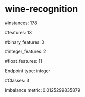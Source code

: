# wine-recognition

#instances: 178

#features: 13

  #binary_features: 0

  #integer_features: 2

  #float_features: 11

Endpoint type: integer

#Classes: 3

Imbalance metric: 0.0125299835879

